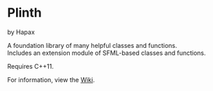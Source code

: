 # Plinth
by Hapax

A foundation library of many helpful classes and functions.  
Includes an extension module of SFML-based classes and functions.

Requires C++11.

For information, view the [Wiki].

[Wiki]: https://github.com/Hapaxia/Plinth/wiki
